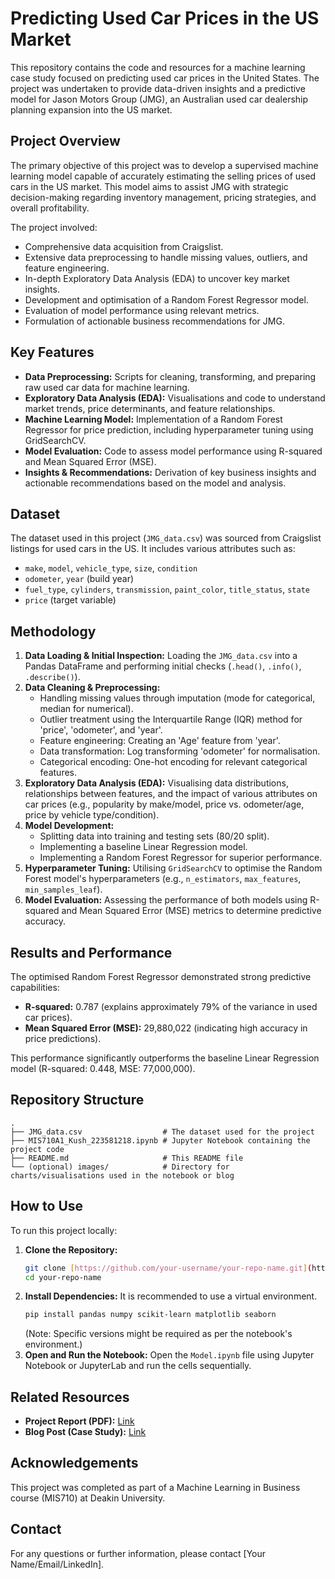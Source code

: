 # Predicting Used Car Prices in the US Market

This repository contains the code and resources for a machine learning case study focused on predicting used car prices in the United States. The project was undertaken to provide data-driven insights and a predictive model for Jason Motors Group (JMG), an Australian used car dealership planning expansion into the US market.

## Project Overview

The primary objective of this project was to develop a supervised machine learning model capable of accurately estimating the selling prices of used cars in the US market. This model aims to assist JMG with strategic decision-making regarding inventory management, pricing strategies, and overall profitability.

The project involved:
* Comprehensive data acquisition from Craigslist.
* Extensive data preprocessing to handle missing values, outliers, and feature engineering.
* In-depth Exploratory Data Analysis (EDA) to uncover key market insights.
* Development and optimisation of a Random Forest Regressor model.
* Evaluation of model performance using relevant metrics.
* Formulation of actionable business recommendations for JMG.

## Key Features

* **Data Preprocessing:** Scripts for cleaning, transforming, and preparing raw used car data for machine learning.
* **Exploratory Data Analysis (EDA):** Visualisations and code to understand market trends, price determinants, and feature relationships.
* **Machine Learning Model:** Implementation of a Random Forest Regressor for price prediction, including hyperparameter tuning using GridSearchCV.
* **Model Evaluation:** Code to assess model performance using R-squared and Mean Squared Error (MSE).
* **Insights & Recommendations:** Derivation of key business insights and actionable recommendations based on the model and analysis.

## Dataset

The dataset used in this project (`JMG_data.csv`) was sourced from Craigslist listings for used cars in the US. It includes various attributes such as:
* `make`, `model`, `vehicle_type`, `size`, `condition`
* `odometer`, `year` (build year)
* `fuel_type`, `cylinders`, `transmission`, `paint_color`, `title_status`, `state`
* `price` (target variable)

## Methodology

1.  **Data Loading & Initial Inspection:** Loading the `JMG_data.csv` into a Pandas DataFrame and performing initial checks (`.head()`, `.info()`, `.describe()`).
2.  **Data Cleaning & Preprocessing:**
    * Handling missing values through imputation (mode for categorical, median for numerical).
    * Outlier treatment using the Interquartile Range (IQR) method for 'price', 'odometer', and 'year'.
    * Feature engineering: Creating an 'Age' feature from 'year'.
    * Data transformation: Log transforming 'odometer' for normalisation.
    * Categorical encoding: One-hot encoding for relevant categorical features.
3.  **Exploratory Data Analysis (EDA):** Visualising data distributions, relationships between features, and the impact of various attributes on car prices (e.g., popularity by make/model, price vs. odometer/age, price by vehicle type/condition).
4.  **Model Development:**
    * Splitting data into training and testing sets (80/20 split).
    * Implementing a baseline Linear Regression model.
    * Implementing a Random Forest Regressor for superior performance.
5.  **Hyperparameter Tuning:** Utilising `GridSearchCV` to optimise the Random Forest model's hyperparameters (e.g., `n_estimators`, `max_features`, `min_samples_leaf`).
6.  **Model Evaluation:** Assessing the performance of both models using R-squared and Mean Squared Error (MSE) metrics to determine predictive accuracy.

## Results and Performance

The optimised Random Forest Regressor demonstrated strong predictive capabilities:
* **R-squared:** 0.787 (explains approximately 79% of the variance in used car prices).
* **Mean Squared Error (MSE):** 29,880,022 (indicating high accuracy in price predictions).

This performance significantly outperforms the baseline Linear Regression model (R-squared: 0.448, MSE: 77,000,000).

## Repository Structure

```
.
├── JMG_data.csv                  # The dataset used for the project
├── MIS710A1_Kush_223581218.ipynb # Jupyter Notebook containing the project code
├── README.md                     # This README file
└── (optional) images/            # Directory for charts/visualisations used in the notebook or blog
```

## How to Use

To run this project locally:

1.  **Clone the Repository:**
    ```bash
    git clone [https://github.com/your-username/your-repo-name.git](https://github.com/your-username/your-repo-name.git)
    cd your-repo-name
    ```
2.  **Install Dependencies:**
    It is recommended to use a virtual environment.
    ```bash
    pip install pandas numpy scikit-learn matplotlib seaborn
    ```
    (Note: Specific versions might be required as per the notebook's environment.)
3.  **Open and Run the Notebook:**
    Open the `Model.ipynb` file using Jupyter Notebook or JupyterLab and run the cells sequentially.

## Related Resources

* **Project Report (PDF):** [Link](https://www.canva.com/design/DAGkTgJdwgw/vYHhG0ojb2yPVzVEMS7stg/view?utm_content=DAGkTgJdwgw&utm_campaign=designshare&utm_medium=link2&utm_source=uniquelinks&utlId=hcc65b691b0)
* **Blog Post (Case Study):** [Link](https://portfolio-rho-wine-27.vercel.app/#/blog/First_Job_Blog)

## Acknowledgements

This project was completed as part of a Machine Learning in Business course (MIS710) at Deakin University.

## Contact

For any questions or further information, please contact [Your Name/Email/LinkedIn].
